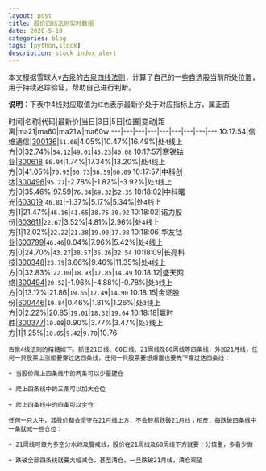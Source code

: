```yaml
---
layout: post
title: 股价四线法则实时数据
date: 2020-5-10
categories: blog
tags: [python,stock]
description: stock index alert
---
```



本文根据雪球大v[古泉](https://xueqiu.com/u/7148646888)的[古泉四线法则](https://xueqiu.com/7148646888/130498192)，计算了自己的一些自选股当前所处位置，用于持续追踪验证，帮助自己进行判断。

**说明**：下表中4线对应取值为`红色`表示最新价处于对应指标上方，属正面

时间|名称|代码|最新价|当日|3日|5日|位置|变动|距离|ma21|ma60|ma21w|ma60w
---|---|---|---|---|---|---|---|---
10:17:54|信维通信|[300136](https://xueqiu.com/S/SZ300136)|`61.66`|4.05%|10.47%|16.49%|处`4`线上方|0|32.74%|`54.12`|`49.01`|`45.23`|`40.08`
10:17:57|寒锐钴业|[300618](https://xueqiu.com/S/SZ300618)|`86.94`|1.74%|17.34%|13.20%|处`4`线上方|0|41.05%|`70.95`|`60.73`|`56.59`|`60.09`
10:17:57|中科创达|[300496](https://xueqiu.com/S/SZ300496)|`95.27`|-2.78%|-1.82%|-3.92%|处`3`线上方|0|35.46%|97.59|`76.34`|`69.32`|`52.35`
10:18:02|中科曙光|[603019](https://xueqiu.com/S/SH603019)|`46.81`|-1.37%|5.17%|5.34%|处`4`线上方|1|21.47%|`46.16`|`41.65`|`38.75`|`30.92`
10:18:02|诺力股份|[603611](https://xueqiu.com/S/SH603611)|`22.67`|3.52%|4.81%|2.96%|处`4`线上方|1|12.02%|`22.22`|`21.38`|`19.90`|`17.98`
10:18:06|华友钴业|[603799](https://xueqiu.com/S/SH603799)|`46.46`|0.04%|7.96%|5.42%|处`4`线上方|0|24.70%|`43.27`|`38.57`|`36.26`|`32.54`
10:18:09|长亮科技|[300348](https://xueqiu.com/S/SZ300348)|`23.79`|3.66%|9.46%|11.35%|处`4`线上方|0|32.83%|`22.00`|`18.93`|`17.85`|`14.49`
10:18:12|盛天网络|[300494](https://xueqiu.com/S/SZ300494)|`20.52`|-1.96%|-4.88%|-0.78%|处`3`线上方|0|13.17%|21.86|`19.65`|`17.49`|`14.90`
10:18:15|金证股份|[600446](https://xueqiu.com/S/SH600446)|`19.84`|0.46%|1.81%|1.26%|处`3`线上方|0|2.22%|20.85|`19.01`|`18.32`|`19.64`
10:18:18|赢时胜|[300377](https://xueqiu.com/S/SZ300377)|`10.08`|0.90%|3.77%|3.47%|处`3`线上方|1|1.25%|`10.05`|`9.42`|`9.70`|10.76

```
古泉4线法则的精髓如下。抓住21日线、60日线、21周线及60周线等四条线，外加21月线，任何一只股票上涨都要穿过这四条线，任何一只股票要想爆雷也要先下穿过这四条线：

+ 当股价爬上四条线中的两条可以少量建仓

+ 爬上四条线中的三条可以加大仓位

+ 爬上四条线中的四条可以全仓

任何一只大牛，其股价都会坚守在21月线上方，不会轻易跌破21月线；相反，每跌破四条线中一条就减一些仓位：

+ 21周线可做为多空分水岭及警戒线，股价在21周线及60周线下方就要十分慎重，多看少做

+ 跌破全部四条线就要大幅减仓，甚至清仓，一旦跌破21月线，清仓观望
```